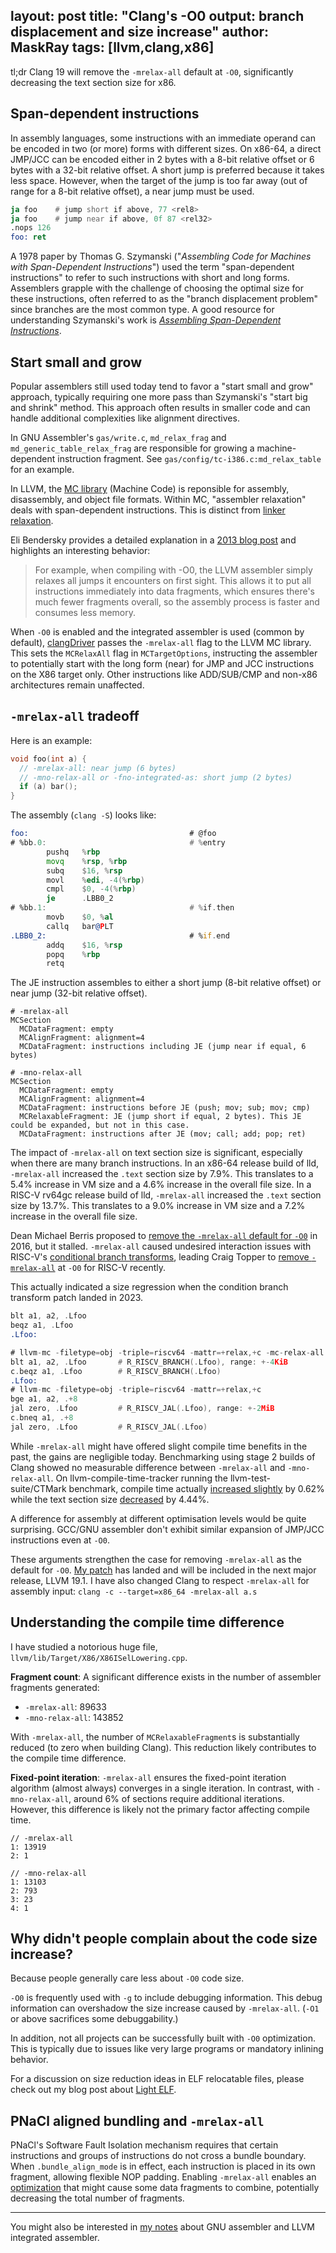 layout: post
title: "Clang's -O0 output: branch displacement and size increase"
author: MaskRay
tags: [llvm,clang,x86]
---

tl;dr Clang 19 will remove the `-mrelax-all` default at `-O0`, significantly decreasing the text section size for x86.

## Span-dependent instructions

In assembly languages, some instructions with an immediate operand can be encoded in two (or more) forms with different sizes.
On x86-64, a direct JMP/JCC can be encoded either in 2 bytes with a 8-bit relative offset or 6 bytes with a 32-bit relative offset.
A short jump is preferred because it takes less space. However, when the target of the jump is too far away (out of range for a 8-bit relative offset), a near jump must be used.

```asm
ja foo    # jump short if above, 77 <rel8>
ja foo    # jump near if above, 0f 87 <rel32>
.nops 126
foo: ret
```

A 1978 paper by Thomas G. Szymanski ("_Assembling Code for Machines with Span-Dependent Instructions_") used the term "span-dependent instructions" to refer to such instructions with short and long forms.
Assemblers grapple with the challenge of choosing the optimal size for these instructions, often referred to as the "branch displacement problem" since branches are the most common type.
A good resource for understanding Szymanski's work is [_Assembling Span-Dependent Instructions_](https://www.complang.tuwien.ac.at/anton/assembling-span-dependent.html).

<!-- more -->

## Start small and grow

Popular assemblers still used today tend to favor a "start small and grow" approach, typically requiring one more pass than Szymanski's "start big and shrink" method.
This approach often results in smaller code and can handle additional complexities like alignment directives.

In GNU Assembler's `gas/write.c`, `md_relax_frag` and `md_generic_table_relax_frag` are responsible for growing a machine-dependent instruction fragment. See `gas/config/tc-i386.c:md_relax_table` for an example.

In LLVM, the [MC library](https://blog.llvm.org/2010/04/intro-to-llvm-mc-project.html) (Machine Code) is reponsible for assembly, disassembly, and object file formats.
Within MC, "assembler relaxation" deals with span-dependent instructions. This is distinct from [linker relaxation](/blog/2021-03-14-the-dark-side-of-riscv-linker-relaxation).

Eli Bendersky provides a detailed explanation in a [2013 blog post](https://eli.thegreenplace.net/2013/01/03/assembler-relaxation) and highlights an interesting behavior:

> For example, when compiling with -O0, the LLVM assembler simply relaxes all jumps it encounters on first sight. This allows it to put all instructions immediately into data fragments, which ensures there's much fewer fragments overall, so the assembly process is faster and consumes less memory.

When `-O0` is enabled and the integrated assembler is used (common by default), [clangDriver](/blog/2021-03-28-compiler-driver-and-cross-compilation) passes the `-mrelax-all` flag to the LLVM MC library.
This sets the `MCRelaxAll` flag in `MCTargetOptions`, instructing the assembler to potentially start with the long form (near) for JMP and JCC instructions on the X86 target only. Other instructions like ADD/SUB/CMP and non-x86 architectures remain unaffected.

## `-mrelax-all` tradeoff

Here is an example:
```c
void foo(int a) {
  // -mrelax-all: near jump (6 bytes)
  // -mno-relax-all or -fno-integrated-as: short jump (2 bytes)
  if (a) bar();
}
```

The assembly (`clang -S`) looks like:
```asm
foo:                                    # @foo
# %bb.0:                                # %entry
        pushq   %rbp
        movq    %rsp, %rbp
        subq    $16, %rsp
        movl    %edi, -4(%rbp)
        cmpl    $0, -4(%rbp)
        je      .LBB0_2
# %bb.1:                                # %if.then
        movb    $0, %al
        callq   bar@PLT
.LBB0_2:                                # %if.end
        addq    $16, %rsp
        popq    %rbp
        retq
```

The JE instruction assembles to either a short jump (8-bit relative offset) or near jump (32-bit relative offset).

```
# -mrelax-all
MCSection
  MCDataFragment: empty
  MCAlignFragment: alignment=4
  MCDataFragment: instructions including JE (jump near if equal, 6 bytes)

# -mno-relax-all
MCSection
  MCDataFragment: empty
  MCAlignFragment: alignment=4
  MCDataFragment: instructions before JE (push; mov; sub; mov; cmp)
  MCRelaxableFragment: JE (jump short if equal, 2 bytes). This JE could be expanded, but not in this case.
  MCDataFragment: instructions after JE (mov; call; add; pop; ret)
```

The impact of `-mrelax-all` on text section size is significant, especially when there are many branch instructions.
In an x86-64 release build of lld, `-mrelax-all` increased the `.text` section size by 7.9%.
This translates to a 5.4% increase in VM size and a 4.6% increase in the overall file size.
In a RISC-V rv64gc release build of lld, `-mrelax-all` increased the `.text` section size by 13.7%.
This translates to a 9.0% increase in VM size and a 7.2% increase in the overall file size.

Dean Michael Berris proposed to [remove the `-mrelax-all` default for `-O0`](https://reviews.llvm.org/D21830) in 2016, but it stalled.
`-mrelax-all` caused undesired interaction issues with RISC-V's [conditional branch transforms](https://reviews.llvm.org/D108961), leading Craig Topper to [remove `-mrelax-all`](https://github.com/llvm/llvm-project/pull/88538) at `-O0` for RISC-V recently.

This actually indicated a size regression when the condition branch transform patch landed in 2023.
```asm
blt a1, a2, .Lfoo
beqz a1, .Lfoo
.Lfoo:

# llvm-mc -filetype=obj -triple=riscv64 -mattr=+relax,+c -mc-relax-all
blt a1, a2, .Lfoo       # R_RISCV_BRANCH(.Lfoo), range: +-4KiB
c.beqz a1, .Lfoo        # R_RISCV_BRANCH(.Lfoo)
.Lfoo:
# llvm-mc -filetype=obj -triple=riscv64 -mattr=+relax,+c
bge a1, a2, .+8
jal zero, .Lfoo         # R_RISCV_JAL(.Lfoo), range: +-2MiB
c.bneq a1, .+8
jal zero, .Lfoo         # R_RISCV_JAL(.Lfoo)
```

While `-mrelax-all` might have offered slight compile time benefits in the past, the gains are negligible today.
Benchmarking using stage 2 builds of Clang showed no measurable difference between `-mrelax-all` and `-mno-relax-all`.
On llvm-compile-time-tracker running the llvm-test-suite/CTMark benchmark, compile time actually [increased slightly](https://llvm-compile-time-tracker.com/compare.php?from=ef2ca97f48f1aee1483f0c29de5ba52979bec454&to=18376810f359dbd39d2a0aa0ddfc0f7f50eac199&stat=instructions%3Au) by 0.62% while the text section size [decreased](https://llvm-compile-time-tracker.com/compare.php?from=ef2ca97f48f1aee1483f0c29de5ba52979bec454&to=18376810f359dbd39d2a0aa0ddfc0f7f50eac199&stat=size-text) by 4.44%.

A difference for assembly at different optimisation levels would be quite surprising.
GCC/GNU assembler don't exhibit similar expansion of JMP/JCC instructions even at `-O0`.

These arguments strengthen the case for removing `-mrelax-all` as the default for `-O0`.
[My patch](https://github.com/llvm/llvm-project/pull/90013) has landed and will be included in the next major release, LLVM 19.1.
I have also changed Clang to respect `-mrelax-all` for assembly input: `clang -c --target=x86_64 -mrelax-all a.s`

## Understanding the compile time difference

I have studied a notorious huge file, `llvm/lib/Target/X86/X86ISelLowering.cpp`.

**Fragment count**: A significant difference exists in the number of assembler fragments generated:

* `-mrelax-all`:     89633
* `-mno-relax-all`: 143852

With `-mrelax-all`, the number of `MCRelaxableFragment`s is substantially reduced (to zero when building Clang).
This reduction likely contributes to the compile time difference.

**Fixed-point iteration**: `-mrelax-all` ensures the fixed-point iteration algorithm (almost always) converges in a single iteration.
In contrast, with `-mno-relax-all`, around 6% of sections require additional iterations.
However, this difference is likely not the primary factor affecting compile time.

```
// -mrelax-all
1: 13919
2: 1

// -mno-relax-all
1: 13103
2: 793
3: 23
4: 1
```

## Why didn't people complain about the code size increase?

Because people generally care less about `-O0` code size.

`-O0` is frequently used with `-g` to include debugging information.
This debug information can overshadow the size increase caused by `-mrelax-all`.
(`-O1` or above sacrifices some debuggability.)

In addition, not all projects can be successfully built with `-O0` optimization.
This is typically due to issues like very large programs or mandatory inlining behavior.

For a discussion on size reduction ideas in ELF relocatable files, please check out my blog post about [Light ELF](/blog/2024-04-01-light-elf-exploring-potential-size-reduction).

## PNaCl aligned bundling and `-mrelax-all`

PNaCl's Software Fault Isolation mechanism requires that certain instructions and groups of instructions do not cross a bundle boundary.
When `.bundle_align_mode` is in effect, each instruction is placed in its own fragment, allowing flexible NOP padding.
Enabling `-mrelax-all` enables an [optimization](http://reviews.llvm.org/D8072) that might cause some data fragments to combine, potentially decreasing the total number of fragments.

---

You might also be interested in [my notes](/blog/2023-05-08-assemblers) about GNU assembler and LLVM integrated assembler.
